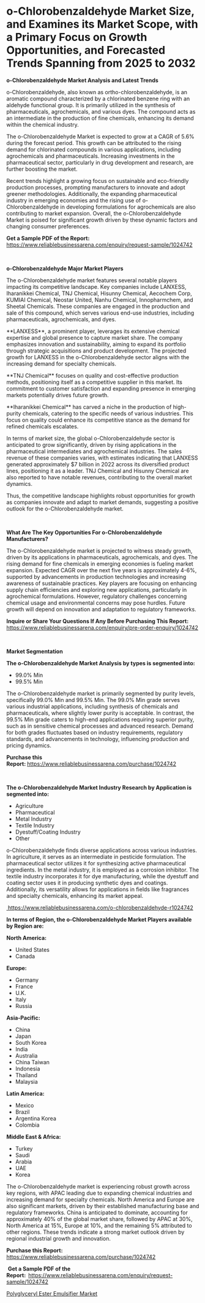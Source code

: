 <p><h1>o-Chlorobenzaldehyde Market Size, and Examines its Market Scope, with a Primary Focus on Growth Opportunities, and Forecasted Trends Spanning from 2025 to 2032</h1></p><p><strong>o-Chlorobenzaldehyde Market Analysis and Latest Trends</strong></p>
<p><p>o-Chlorobenzaldehyde, also known as ortho-chlorobenzaldehyde, is an aromatic compound characterized by a chlorinated benzene ring with an aldehyde functional group. It is primarily utilized in the synthesis of pharmaceuticals, agrochemicals, and various dyes. The compound acts as an intermediate in the production of fine chemicals, enhancing its demand within the chemical industry.</p><p>The o-Chlorobenzaldehyde Market is expected to grow at a CAGR of 5.6% during the forecast period. This growth can be attributed to the rising demand for chlorinated compounds in various applications, including agrochemicals and pharmaceuticals. Increasing investments in the pharmaceutical sector, particularly in drug development and research, are further boosting the market. </p><p>Recent trends highlight a growing focus on sustainable and eco-friendly production processes, prompting manufacturers to innovate and adopt greener methodologies. Additionally, the expanding pharmaceutical industry in emerging economies and the rising use of o-Chlorobenzaldehyde in developing formulations for agrochemicals are also contributing to market expansion. Overall, the o-Chlorobenzaldehyde Market is poised for significant growth driven by these dynamic factors and changing consumer preferences.</p></p>
<p><strong>Get a Sample PDF of the Report:&nbsp;</strong> <a href="https://www.reliablebusinessarena.com/enquiry/request-sample/1024742?utm_campaign=2632&utm_medium=2&utm_source=Github&utm_content=ia&utm_term=02042025&utm_id=o-chlorobenzaldehyde">https://www.reliablebusinessarena.com/enquiry/request-sample/1024742</a></p>
<p>&nbsp;</p>
<p><strong>o-Chlorobenzaldehyde Major Market Players</strong></p>
<p><p>The o-Chlorobenzaldehyde market features several notable players impacting its competitive landscape. Key companies include LANXESS, Iharanikkei Chemical, TNJ Chemical, Hisunny Chemical, Aecochem Corp, KUMIAI Chemical, Neostar United, Nanhu Chemical, Innopharmchem, and Sheetal Chemicals. These companies are engaged in the production and sale of this compound, which serves various end-use industries, including pharmaceuticals, agrochemicals, and dyes.</p><p>**LANXESS**, a prominent player, leverages its extensive chemical expertise and global presence to capture market share. The company emphasizes innovation and sustainability, aiming to expand its portfolio through strategic acquisitions and product development. The projected growth for LANXESS in the o-Chlorobenzaldehyde sector aligns with the increasing demand for specialty chemicals.</p><p>**TNJ Chemical** focuses on quality and cost-effective production methods, positioning itself as a competitive supplier in this market. Its commitment to customer satisfaction and expanding presence in emerging markets potentially drives future growth.</p><p>**Iharanikkei Chemical** has carved a niche in the production of high-purity chemicals, catering to the specific needs of various industries. This focus on quality could enhance its competitive stance as the demand for refined chemicals escalates.</p><p>In terms of market size, the global o-Chlorobenzaldehyde sector is anticipated to grow significantly, driven by rising applications in the pharmaceutical intermediates and agrochemical industries. The sales revenue of these companies varies, with estimates indicating that LANXESS generated approximately $7 billion in 2022 across its diversified product lines, positioning it as a leader. TNJ Chemical and Hisunny Chemical are also reported to have notable revenues, contributing to the overall market dynamics.</p><p>Thus, the competitive landscape highlights robust opportunities for growth as companies innovate and adapt to market demands, suggesting a positive outlook for the o-Chlorobenzaldehyde market.</p></p>
<p>&nbsp;</p>
<p><strong>What Are The Key Opportunities For o-Chlorobenzaldehyde Manufacturers?</strong></p>
<p><p>The o-Chlorobenzaldehyde market is projected to witness steady growth, driven by its applications in pharmaceuticals, agrochemicals, and dyes. The rising demand for fine chemicals in emerging economies is fueling market expansion. Expected CAGR over the next five years is approximately 4-6%, supported by advancements in production technologies and increasing awareness of sustainable practices. Key players are focusing on enhancing supply chain efficiencies and exploring new applications, particularly in agrochemical formulations. However, regulatory challenges concerning chemical usage and environmental concerns may pose hurdles. Future growth will depend on innovation and adaptation to regulatory frameworks.</p></p>
<p><strong>Inquire or Share Your Questions If Any Before Purchasing This Report:</strong> <a href="https://www.reliablebusinessarena.com/enquiry/pre-order-enquiry/1024742?utm_campaign=2632&utm_medium=2&utm_source=Github&utm_content=ia&utm_term=02042025&utm_id=o-chlorobenzaldehyde">https://www.reliablebusinessarena.com/enquiry/pre-order-enquiry/1024742</a></p>
<p>&nbsp;</p>
<p><strong>Market Segmentation</strong></p>
<p><strong>The o-Chlorobenzaldehyde Market Analysis by types is segmented into:</strong></p>
<p><ul><li>99.0% Min</li><li>99.5% Min</li></ul></p>
<p><p>The o-Chlorobenzaldehyde market is primarily segmented by purity levels, specifically 99.0% Min and 99.5% Min. The 99.0% Min grade serves various industrial applications, including synthesis of chemicals and pharmaceuticals, where slightly lower purity is acceptable. In contrast, the 99.5% Min grade caters to high-end applications requiring superior purity, such as in sensitive chemical processes and advanced research. Demand for both grades fluctuates based on industry requirements, regulatory standards, and advancements in technology, influencing production and pricing dynamics.</p></p>
<p><strong>Purchase this Report:&nbsp;</strong><a href="https://www.reliablebusinessarena.com/purchase/1024742?utm_campaign=2632&utm_medium=2&utm_source=Github&utm_content=ia&utm_term=02042025&utm_id=o-chlorobenzaldehyde">https://www.reliablebusinessarena.com/purchase/1024742</a></p>
<p>&nbsp;</p>
<p><strong>The o-Chlorobenzaldehyde Market Industry Research by Application is segmented into:</strong></p>
<p><ul><li>Agriculture</li><li>Pharmaceutical</li><li>Metal Industry</li><li>Textile Industry</li><li>Dyestuff/Coating Industry</li><li>Other</li></ul></p>
<p><p>o-Chlorobenzaldehyde finds diverse applications across various industries. In agriculture, it serves as an intermediate in pesticide formulation. The pharmaceutical sector utilizes it for synthesizing active pharmaceutical ingredients. In the metal industry, it is employed as a corrosion inhibitor. The textile industry incorporates it for dye manufacturing, while the dyestuff and coating sector uses it in producing synthetic dyes and coatings. Additionally, its versatility allows for applications in fields like fragrances and specialty chemicals, enhancing its market appeal.</p></p>
<p><a href="https://www.reliablebusinessarena.com/o-chlorobenzaldehyde-r1024742?utm_campaign=2632&utm_medium=2&utm_source=Github&utm_content=ia&utm_term=02042025&utm_id=o-chlorobenzaldehyde">&nbsp;https://www.reliablebusinessarena.com/o-chlorobenzaldehyde-r1024742</a></p>
<p><strong>In terms of Region, the o-Chlorobenzaldehyde Market Players available by Region are:</strong></p>
<p>
    <p> <strong> North America: </strong>
        <ul>
            <li>United States</li>
            <li>Canada</li>
        </ul>
        </p> 
    <p> <strong> Europe: </strong>
        <ul>
            <li>Germany</li>
            <li>France</li>
            <li>U.K.</li>
            <li>Italy</li>
            <li>Russia</li>
        </ul>
        </p> 
    <p> <strong> Asia-Pacific: </strong>
        <ul>
            <li>China</li>
            <li>Japan</li>
            <li>South Korea</li>
            <li>India</li>
            <li>Australia</li>
            <li>China Taiwan</li>
            <li>Indonesia</li>
            <li>Thailand</li>
            <li>Malaysia</li>
        </ul>
        </p> 
    <p> <strong> Latin America: </strong>
        <ul>
            <li>Mexico</li>
            <li>Brazil</li>
            <li>Argentina Korea</li>
            <li>Colombia</li>
        </ul>
        </p> 
    <p> <strong> Middle East & Africa: </strong>
        <ul>
            <li>Turkey</li>
            <li>Saudi</li>
            <li>Arabia</li>
            <li>UAE</li>
            <li>Korea</li>
        </ul>
    </p>
    </p>
<p><p>The o-Chlorobenzaldehyde market is experiencing robust growth across key regions, with APAC leading due to expanding chemical industries and increasing demand for specialty chemicals. North America and Europe are also significant markets, driven by their established manufacturing base and regulatory frameworks. China is anticipated to dominate, accounting for approximately 40% of the global market share, followed by APAC at 30%, North America at 15%, Europe at 10%, and the remaining 5% attributed to other regions. These trends indicate a strong market outlook driven by regional industrial growth and innovation.</p></p>
<p><strong>Purchase this Report: </strong><a href="https://www.reliablebusinessarena.com/purchase/1024742?utm_campaign=2632&utm_medium=2&utm_source=Github&utm_content=ia&utm_term=02042025&utm_id=o-chlorobenzaldehyde">https://www.reliablebusinessarena.com/purchase/1024742</a></p>
<p>&nbsp;<strong>Get a Sample PDF of the Report:&nbsp;&nbsp;</strong><a href="https://www.reliablebusinessarena.com/enquiry/request-sample/1024742?utm_campaign=2632&utm_medium=2&utm_source=Github&utm_content=ia&utm_term=02042025&utm_id=o-chlorobenzaldehyde">https://www.reliablebusinessarena.com/enquiry/request-sample/1024742</a></p>
<p><strong></strong></p>
<p><p><a href="https://github.com/pimanoruman/Market-Research-Report-List-1/blob/main/polyglyceryl-ester-emulsifier-market.md?utm_campaign=2632&utm_medium=2&utm_source=Github&utm_content=ia&utm_term=02042025&utm_id=o-chlorobenzaldehyde">Polyglyceryl Ester Emulsifier Market</a></p></p>